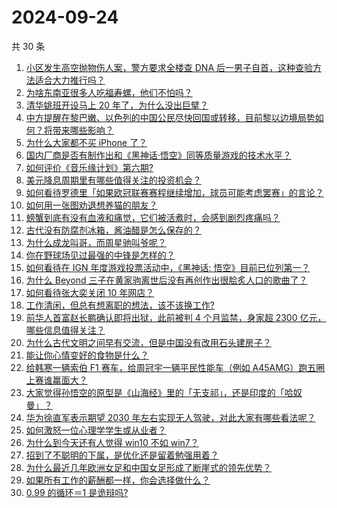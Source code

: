 # 2024-09-24

共 30 条

<!-- BEGIN ZHIHUVIDEO -->
<!-- 最后更新时间 Tue Sep 24 2024 00:15:20 GMT+0800 (China Standard Time) -->
1. [小区发生高空抛物伤人案，警方要求全楼查 DNA 后一男子自首，这种查验方法适合大力推行吗？](https://www.zhihu.com/question/667865679)
1. [为啥东南亚很多人吃福寿螺，他们不怕吗？](https://www.zhihu.com/question/533214339)
1. [清华姚班开设马上 20 年了，为什么没出巨擘？](https://www.zhihu.com/question/667767788)
1. [中方提醒在黎巴嫩、以色列的中国公民尽快回国或转移，目前黎以边境局势如何？将带来哪些影响？](https://www.zhihu.com/question/667932572)
1. [为什么大家都不买 iPhone 了？](https://www.zhihu.com/question/667700970)
1. [国内厂商是否有制作出和《黑神话·悟空》同等质量游戏的技术水平？](https://www.zhihu.com/question/667259351)
1. [如何评价《音乐缘计划》第六期?](https://www.zhihu.com/question/667898838)
1. [美元降息周期里有哪些值得关注的投资机会？](https://www.zhihu.com/question/667900638)
1. [如何看待罗德里「如果欧冠联赛赛程继续增加，球员可能考虑罢赛」的言论？](https://www.zhihu.com/question/667718251)
1. [如何用一张图劝退想养猫的朋友？](https://www.zhihu.com/question/639819203)
1. [螃蟹到底有没有血液和痛觉，它们被活煮时，会感到剧烈疼痛吗？](https://www.zhihu.com/question/633186331)
1. [古代没有防腐剂冰箱，酱油醋是怎么保存的？](https://www.zhihu.com/question/558888787)
1. [为什么成龙叫哥，而周星驰叫爷呢？](https://www.zhihu.com/question/57924060)
1. [你在野球场见过最强的中锋是怎样的？](https://www.zhihu.com/question/66928837)
1. [如何看待在 IGN 年度游戏投票活动中，《黑神话: 悟空》目前已位列第一？](https://www.zhihu.com/question/667954750)
1. [为什么 Beyond 三子在黄家驹离世后没有再创作出很脍炙人口的歌曲了？](https://www.zhihu.com/question/20758265)
1. [如何看待张大奕关闭 10 年网店？](https://www.zhihu.com/question/667673118)
1. [工作清闲，但总有想离职的想法，该不该换工作?](https://www.zhihu.com/question/667811600)
1. [前华人首富赵长鹏确认即将出狱，此前被判 4 个月监禁，身家超 2300 亿元，哪些信息值得关注？](https://www.zhihu.com/question/667873873)
1. [为什么古代文明之间早有交流，但是中国没有改用石头建房子？](https://www.zhihu.com/question/664967743)
1. [能让你心情变好的食物是什么？](https://www.zhihu.com/question/21778033)
1. [给韩寒一辆索伯 F1 赛车，给周冠宇一辆平民性能车（例如 A45AMG）跑五圈上赛谁赢面大？](https://www.zhihu.com/question/658246512)
1. [大家觉得孙悟空的原型是《山海经》里的「无支祁」，还是印度的「哈奴曼」？](https://www.zhihu.com/question/509574784)
1. [华为徐直军表示期望 2030 年左右实现无人驾驶，对此大家有哪些看法呢？](https://www.zhihu.com/question/667833875)
1. [如何激怒一位心理学学生或从业者？](https://www.zhihu.com/question/666347625)
1. [为什么到今天还有人觉得 win10 不如 win7？](https://www.zhihu.com/question/449255026)
1. [招到了不聪明的下属，是优化还是留着勉强用着？](https://www.zhihu.com/question/667653207)
1. [为什么最近几年欧洲女足和中国女足形成了断崖式的领先优势？](https://www.zhihu.com/question/667715326)
1. [如果所有工作的薪酬都一样，你会选择做什么？](https://www.zhihu.com/question/667133876)
1. [0.99 的循环＝1 是诡辩吗?](https://www.zhihu.com/question/393947904)
<!-- END ZHIHUVIDEO -->
